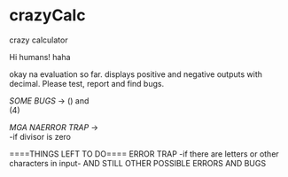 # crazyCalc
crazy calculator

Hi humans! haha

  okay na evaluation so far. displays positive and negative outputs with decimal. Please test, report and find bugs.
  
 *SOME BUGS*    ->
    ()   and  
    (4)
    
    
 *MGA NAERROR TRAP*    ->  
  -if divisor is zero
    
  ====THINGS LEFT TO DO====
    ERROR TRAP 
    -if there are letters or other characters in input-
    AND STILL OTHER POSSIBLE ERRORS AND BUGS
